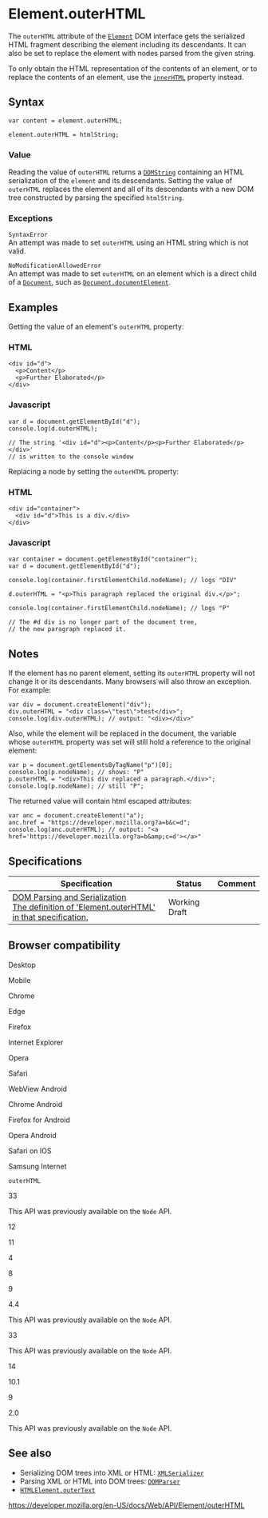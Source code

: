 # Element.outerHTML

The `outerHTML` attribute of the [`Element`](../element) DOM interface gets the serialized HTML fragment describing the element including its descendants. It can also be set to replace the element with nodes parsed from the given string.

To only obtain the HTML representation of the contents of an element, or to replace the contents of an element, use the [`innerHTML`](innerhtml) property instead.

## Syntax

    var content = element.outerHTML;

    element.outerHTML = htmlString;

### Value

Reading the value of `outerHTML` returns a [`DOMString`](../domstring) containing an HTML serialization of the `element` and its descendants. Setting the value of `outerHTML` replaces the element and all of its descendants with a new DOM tree constructed by parsing the specified `htmlString`.

### Exceptions

`SyntaxError`  
An attempt was made to set `outerHTML` using an HTML string which is not valid.

`NoModificationAllowedError`  
An attempt was made to set `outerHTML` on an element which is a direct child of a [`Document`](../document), such as [`Document.documentElement`](../document/documentelement).

## Examples

Getting the value of an element's `outerHTML` property:

### HTML

    <div id="d">
      <p>Content</p>
      <p>Further Elaborated</p>
    </div>

### Javascript

    var d = document.getElementById("d");
    console.log(d.outerHTML);

    // The string '<div id="d"><p>Content</p><p>Further Elaborated</p></div>'
    // is written to the console window

Replacing a node by setting the `outerHTML` property:

### HTML

    <div id="container">
      <div id="d">This is a div.</div>
    </div>

### Javascript

    var container = document.getElementById("container");
    var d = document.getElementById("d");

    console.log(container.firstElementChild.nodeName); // logs "DIV"

    d.outerHTML = "<p>This paragraph replaced the original div.</p>";

    console.log(container.firstElementChild.nodeName); // logs "P"

    // The #d div is no longer part of the document tree,
    // the new paragraph replaced it.

## Notes

If the element has no parent element, setting its `outerHTML` property will not change it or its descendants. Many browsers will also throw an exception. For example:

    var div = document.createElement("div");
    div.outerHTML = "<div class=\"test\">test</div>";
    console.log(div.outerHTML); // output: "<div></div>"

Also, while the element will be replaced in the document, the variable whose `outerHTML` property was set will still hold a reference to the original element:

    var p = document.getElementsByTagName("p")[0];
    console.log(p.nodeName); // shows: "P"
    p.outerHTML = "<div>This div replaced a paragraph.</div>";
    console.log(p.nodeName); // still "P";

The returned value will contain html escaped attributes:

    var anc = document.createElement("a");
    anc.href = "https://developer.mozilla.org?a=b&c=d";
    console.log(anc.outerHTML); // output: "<a href='https://developer.mozilla.org?a=b&amp;c=d'></a>"

## Specifications

<table><thead><tr class="header"><th>Specification</th><th>Status</th><th>Comment</th></tr></thead><tbody><tr class="odd"><td><a href="https://w3c.github.io/DOM-Parsing/#dom-element-outerhtml">DOM Parsing and Serialization<br />
<span class="small">The definition of 'Element.outerHTML' in that specification.</span></a></td><td><span class="spec-wd">Working Draft</span></td><td></td></tr></tbody></table>

## Browser compatibility

Desktop

Mobile

Chrome

Edge

Firefox

Internet Explorer

Opera

Safari

WebView Android

Chrome Android

Firefox for Android

Opera Android

Safari on IOS

Samsung Internet

`outerHTML`

33

This API was previously available on the `Node` API.

12

11

4

8

9

4.4

This API was previously available on the `Node` API.

33

This API was previously available on the `Node` API.

14

10.1

9

2.0

This API was previously available on the `Node` API.

## See also

- Serializing DOM trees into XML or HTML: [`XMLSerializer`](../xmlserializer)
- Parsing XML or HTML into DOM trees: [`DOMParser`](../domparser)
- [`HTMLElement.outerText`](../htmlelement/outertext)

<a href="https://developer.mozilla.org/en-US/docs/Web/API/Element/outerHTML" class="_attribution-link">https://developer.mozilla.org/en-US/docs/Web/API/Element/outerHTML</a>
